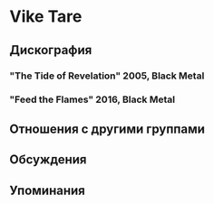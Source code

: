 # Vike Tare



## Дискография

### "The Tide of Revelation" 2005, Black Metal



### "Feed the Flames" 2016, Black Metal




## Отношения с другими группами


## Обсуждения


## Упоминания

